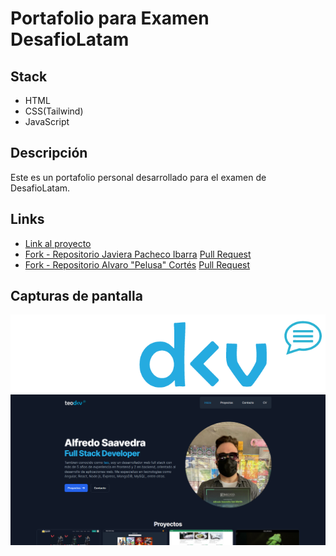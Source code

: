 # Portafolio para Examen DesafioLatam

## Stack

- HTML
- CSS(Tailwind)
- JavaScript

## Descripción

Este es un portafolio personal desarrollado para el examen de DesafioLatam.

## Links

- [Link al proyecto](https://teoisnotdead.github.io/)
- [Fork - Repositorio Javiera Pacheco Ibarra](https://github.com/teoisnotdead/JaviMayfair.github.io) [Pull Request](https://github.com/JaviMayfair/JaviMayfair.github.io/pull/2)
- [Fork - Repositorio Alvaro "Pelusa" Cortés](https://github.com/teoisnotdead/donpelusa.github.io) [Pull Request](https://github.com/donpelusa/donpelusa.github.io/pull/1)

## Capturas de pantalla

![Marca][logo]
![Captura][screenshot]

[logo]: ./assets/img/teodev-fondo-oscuro-sin-leyenda.png 'Logo TeoDev'
[screenshot]: ./assets/img/readme.png 'Captura Portafolio'

